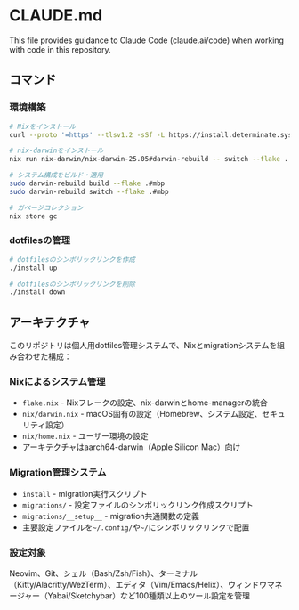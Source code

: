 # CLAUDE.md

This file provides guidance to Claude Code (claude.ai/code) when working with code in this repository.

## コマンド

### 環境構築

```bash
# Nixをインストール
curl --proto '=https' --tlsv1.2 -sSf -L https://install.determinate.systems/nix | sh -s -- install

# nix-darwinをインストール
nix run nix-darwin/nix-darwin-25.05#darwin-rebuild -- switch --flake .

# システム構成をビルド・適用
sudo darwin-rebuild build --flake .#mbp
sudo darwin-rebuild switch --flake .#mbp

# ガベージコレクション
nix store gc
```

### dotfilesの管理

```bash
# dotfilesのシンボリックリンクを作成
./install up

# dotfilesのシンボリックリンクを削除
./install down
```

## アーキテクチャ

このリポジトリは個人用dotfiles管理システムで、Nixとmigrationシステムを組み合わせた構成：

### Nixによるシステム管理
- `flake.nix` - Nixフレークの設定、nix-darwinとhome-managerの統合
- `nix/darwin.nix` - macOS固有の設定（Homebrew、システム設定、セキュリティ設定）
- `nix/home.nix` - ユーザー環境の設定
- アーキテクチャはaarch64-darwin（Apple Silicon Mac）向け

### Migration管理システム
- `install` - migration実行スクリプト
- `migrations/` - 設定ファイルのシンボリックリンク作成スクリプト
- `migrations/__setup__` - migration共通関数の定義
- 主要設定ファイルを`~/.config/`や`~/`にシンボリックリンクで配置

### 設定対象
Neovim、Git、シェル（Bash/Zsh/Fish）、ターミナル（Kitty/Alacritty/WezTerm）、エディタ（Vim/Emacs/Helix）、ウィンドウマネージャー（Yabai/Sketchybar）など100種類以上のツール設定を管理